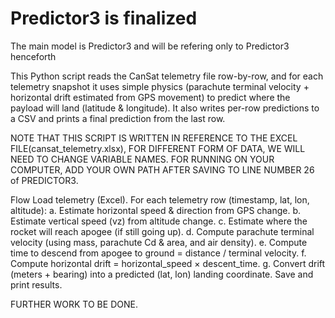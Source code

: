 # Predictor3 is finalized
The main model is Predictor3 and will be refering only to Predictor3 henceforth

This Python script reads the CanSat telemetry file row-by-row, and for each telemetry snapshot it uses simple physics (parachute terminal velocity + horizontal drift estimated from GPS movement) to predict where the payload will land (latitude & longitude). It also writes per-row predictions to a CSV and prints a final prediction from the last row. 

NOTE THAT THIS SCRIPT IS WRITTEN IN REFERENCE TO THE EXCEL FILE(cansat_telemetry.xlsx), FOR DIFFERENT FORM OF DATA, WE WILL NEED TO CHANGE VARIABLE NAMES.  FOR RUNNING ON YOUR COMPUTER, ADD YOUR OWN PATH AFTER SAVING TO LINE NUMBER 26 of PREDICTOR3.

Flow
Load telemetry (Excel).
For each telemetry row (timestamp, lat, lon, altitude):
 a. Estimate horizontal speed & direction from GPS change.
 b. Estimate vertical speed (vz) from altitude change.
 c. Estimate where the rocket will reach apogee (if still going up).
 d. Compute parachute terminal velocity (using mass, parachute Cd & area, and air density).
 e. Compute time to descend from apogee to ground = distance / terminal velocity.
 f. Compute horizontal drift = horizontal_speed × descent_time.
 g. Convert drift (meters + bearing) into a predicted (lat, lon) landing coordinate.
Save and print results.

FURTHER WORK TO BE DONE. 
 




